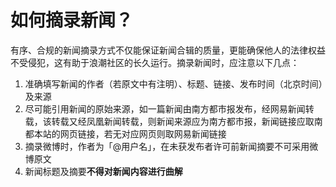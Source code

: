 # 如何摘录新闻？

有序、合规的新闻摘录方式不仅能保证新闻合辑的质量，更能确保他人的法律权益不受侵犯，这有助于浪潮社区的长久运行。摘录新闻时，应注意以下几点：

1. 准确填写新闻的作者（若原文中有注明）、标题、链接、发布时间（北京时间）及来源
2. 尽可能引用新闻的原始来源，如一篇新闻由南方都市报发布，经网易新闻转载，该转载又经凤凰新闻转载，则新闻来源应为南方都市报，新闻链接应取南都本站的网页链接，若无对应网页则取网易新闻链接
3. 摘录微博时，作者为「@用户名」，在未获发布者许可前新闻摘要不可采用微博原文
4. 新闻标题及摘要**不得对新闻内容进行曲解**



